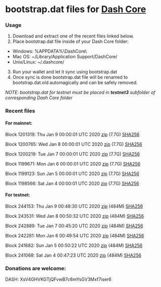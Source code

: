# bootstrap.dat files for [Dash Core](https://github.com/dashpay/dash)

### Usage

1. Download and extract one of the recent files linked below.
2. Place bootstrap.dat file inside of your Dash Core folder:
 - Windows: %APPDATA%\DashCore\
 - Mac OS: ~/Library/Application Support/DashCore/
 - Unix/Linux: ~/.dashcore/
3. Run your wallet and let it sync using bootstrap.dat
4. Once sync is done bootstrap.dat file will be renamed to bootstrap.dat.old automagically and can be safely removed.

_NOTE: bootstrap.dat for testnet must be placed in **testnet3** subfolder of corresponding Dash Core folder_

### Recent files

#### For mainnet:

Block 1201319: Thu Jan  9 00:00:01 UTC 2020 [zip](https://dash-bootstrap.ams3.digitaloceanspaces.com/mainnet/2020-01-09/bootstrap.dat.zip) (7.7G) [SHA256](https://dash-bootstrap.ams3.digitaloceanspaces.com/mainnet/2020-01-09/sha256.txt)

Block 1200765: Wed Jan  8 00:00:01 UTC 2020 [zip](https://dash-bootstrap.ams3.digitaloceanspaces.com/mainnet/2020-01-08/bootstrap.dat.zip) (7.7G) [SHA256](https://dash-bootstrap.ams3.digitaloceanspaces.com/mainnet/2020-01-08/sha256.txt)

Block 1200219: Tue Jan  7 00:00:01 UTC 2020 [zip](https://dash-bootstrap.ams3.digitaloceanspaces.com/mainnet/2020-01-07/bootstrap.dat.zip) (7.7G) [SHA256](https://dash-bootstrap.ams3.digitaloceanspaces.com/mainnet/2020-01-07/sha256.txt)

Block 1199671: Mon Jan  6 00:00:01 UTC 2020 [zip](https://dash-bootstrap.ams3.digitaloceanspaces.com/mainnet/2020-01-06/bootstrap.dat.zip) (7.7G) [SHA256](https://dash-bootstrap.ams3.digitaloceanspaces.com/mainnet/2020-01-06/sha256.txt)

Block 1199123: Sun Jan  5 00:00:01 UTC 2020 [zip](https://dash-bootstrap.ams3.digitaloceanspaces.com/mainnet/2020-01-05/bootstrap.dat.zip) (7.7G) [SHA256](https://dash-bootstrap.ams3.digitaloceanspaces.com/mainnet/2020-01-05/sha256.txt)

Block 1198566: Sat Jan  4 00:00:01 UTC 2020 [zip](https://dash-bootstrap.ams3.digitaloceanspaces.com/mainnet/2020-01-04/bootstrap.dat.zip) (7.7G) [SHA256](https://dash-bootstrap.ams3.digitaloceanspaces.com/mainnet/2020-01-04/sha256.txt)


#### For testnet:

Block 244153: Thu Jan  9 00:48:30 UTC 2020 [zip](https://dash-bootstrap.ams3.digitaloceanspaces.com/testnet/2020-01-09/bootstrap.dat.zip) (484M) [SHA256](https://dash-bootstrap.ams3.digitaloceanspaces.com/testnet/2020-01-09/sha256.txt)

Block 243531: Wed Jan  8 00:50:32 UTC 2020 [zip](https://dash-bootstrap.ams3.digitaloceanspaces.com/testnet/2020-01-08/bootstrap.dat.zip) (484M) [SHA256](https://dash-bootstrap.ams3.digitaloceanspaces.com/testnet/2020-01-08/sha256.txt)

Block 242889: Tue Jan  7 00:45:20 UTC 2020 [zip](https://dash-bootstrap.ams3.digitaloceanspaces.com/testnet/2020-01-07/bootstrap.dat.zip) (484M) [SHA256](https://dash-bootstrap.ams3.digitaloceanspaces.com/testnet/2020-01-07/sha256.txt)

Block 242281: Mon Jan  6 00:49:54 UTC 2020 [zip](https://dash-bootstrap.ams3.digitaloceanspaces.com/testnet/2020-01-06/bootstrap.dat.zip) (484M) [SHA256](https://dash-bootstrap.ams3.digitaloceanspaces.com/testnet/2020-01-06/sha256.txt)

Block 241682: Sun Jan  5 00:50:22 UTC 2020 [zip](https://dash-bootstrap.ams3.digitaloceanspaces.com/testnet/2020-01-05/bootstrap.dat.zip) (484M) [SHA256](https://dash-bootstrap.ams3.digitaloceanspaces.com/testnet/2020-01-05/sha256.txt)

Block 241068: Sat Jan  4 00:47:23 UTC 2020 [zip](https://dash-bootstrap.ams3.digitaloceanspaces.com/testnet/2020-01-04/bootstrap.dat.zip) (484M) [SHA256](https://dash-bootstrap.ams3.digitaloceanspaces.com/testnet/2020-01-04/sha256.txt)


### Donations are welcome:

DASH: XsV4GHVKGTjQFvwB7c6mYsGV3Mxf7iser6
